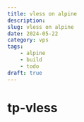 ```yaml
---
title: vless on alpine
description: 
slug: vless on alpine
date: 2024-05-22
category: vps
tags:
    - alpine
    - build
    - todo
draft: true
---
```


# tp-vless